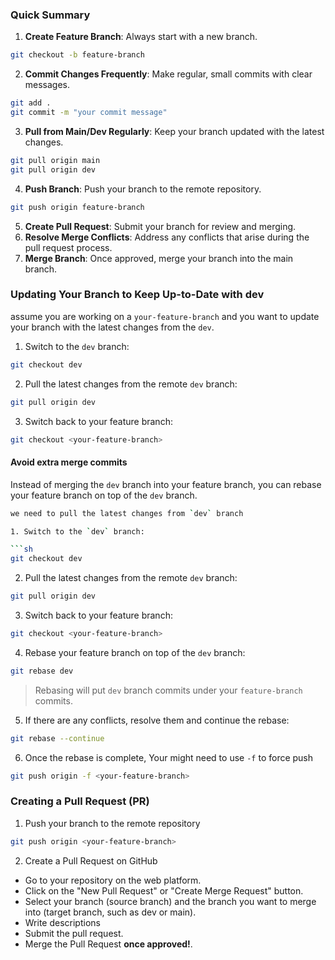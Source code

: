 ### Quick Summary

1. **Create Feature Branch**: Always start with a new branch.

```sh
git checkout -b feature-branch
```

2. **Commit Changes Frequently**: Make regular, small commits with clear messages.

```sh
git add .
git commit -m "your commit message"
```

3. **Pull from Main/Dev Regularly**: Keep your branch updated with the latest changes.

```sh
git pull origin main
git pull origin dev
```

4. **Push Branch**: Push your branch to the remote repository.

```sh
git push origin feature-branch
```

5. **Create Pull Request**: Submit your branch for review and merging.
6. **Resolve Merge Conflicts**: Address any conflicts that arise during the pull request process.
7. **Merge Branch**: Once approved, merge your branch into the main branch.

### Updating Your Branch to Keep Up-to-Date with dev

assume you are working on a `your-feature-branch` and you want to update your branch with the latest changes from the `dev`.

1. Switch to the `dev` branch:

```sh
git checkout dev
```

2. Pull the latest changes from the remote `dev` branch:

```sh
git pull origin dev
```

3. Switch back to your feature branch:

```sh
git checkout <your-feature-branch>
```

#### Avoid extra merge commits

Instead of merging the `dev` branch into your feature branch, you can rebase your feature branch on top of the `dev` branch.

````sh
we need to pull the latest changes from `dev` branch

1. Switch to the `dev` branch:

```sh
git checkout dev
````

2. Pull the latest changes from the remote `dev` branch:

```sh
git pull origin dev
```

3. Switch back to your feature branch:

```sh
git checkout <your-feature-branch>
```

4. Rebase your feature branch on top of the `dev` branch:

```sh
git rebase dev
```

> Rebasing will put `dev` branch commits under your `feature-branch` commits.

5. If there are any conflicts, resolve them and continue the rebase:

```sh
git rebase --continue
```

6. Once the rebase is complete, Your might need to use `-f` to force push

```sh
git push origin -f <your-feature-branch>
```

### Creating a Pull Request (PR)

1. Push your branch to the remote repository

```sh
git push origin <your-feature-branch>
```

2. Create a Pull Request on GitHub

- Go to your repository on the web platform.
- Click on the "New Pull Request" or "Create Merge Request" button.
- Select your branch (source branch) and the branch you want to merge into (target branch, such as dev or main).
- Write descriptions
- Submit the pull request.
- Merge the Pull Request **once approved!**.
